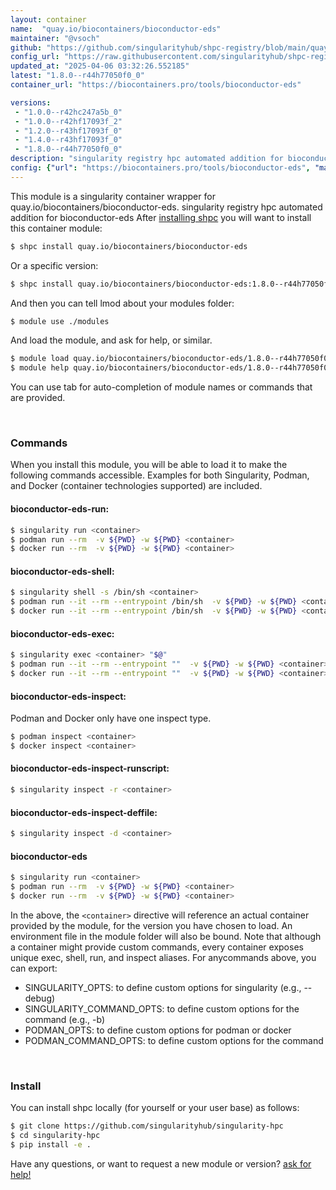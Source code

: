```yaml
---
layout: container
name:  "quay.io/biocontainers/bioconductor-eds"
maintainer: "@vsoch"
github: "https://github.com/singularityhub/shpc-registry/blob/main/quay.io/biocontainers/bioconductor-eds/container.yaml"
config_url: "https://raw.githubusercontent.com/singularityhub/shpc-registry/main/quay.io/biocontainers/bioconductor-eds/container.yaml"
updated_at: "2025-04-06 03:32:26.552185"
latest: "1.8.0--r44h77050f0_0"
container_url: "https://biocontainers.pro/tools/bioconductor-eds"

versions:
 - "1.0.0--r42hc247a5b_0"
 - "1.0.0--r42hf17093f_2"
 - "1.2.0--r43hf17093f_0"
 - "1.4.0--r43hf17093f_0"
 - "1.8.0--r44h77050f0_0"
description: "singularity registry hpc automated addition for bioconductor-eds"
config: {"url": "https://biocontainers.pro/tools/bioconductor-eds", "maintainer": "@vsoch", "description": "singularity registry hpc automated addition for bioconductor-eds", "latest": {"1.8.0--r44h77050f0_0": "sha256:d46b0fb13140212fcc69c9ad7d70f5ffb40f2b8c754d6a03a3219adca08c46d6"}, "tags": {"1.0.0--r42hc247a5b_0": "sha256:efa21a1e35c167b58584d770a79297ba6ba96b49e6aac7fd7face2afe9aae86d", "1.0.0--r42hf17093f_2": "sha256:b98e6ca4ec6e0b4c4c6310db15ac7550baaed67e0f56cababac8d4d09f36146e", "1.2.0--r43hf17093f_0": "sha256:b2daba6a5a6e325d86ab9eaa79d5efbf49fdc7646e74eeccfb7ef7822038080e", "1.4.0--r43hf17093f_0": "sha256:554f98ba7ef68870596db01b9c1d60a501934a114a95be7f881c26cbd9bacc8e", "1.8.0--r44h77050f0_0": "sha256:d46b0fb13140212fcc69c9ad7d70f5ffb40f2b8c754d6a03a3219adca08c46d6"}, "docker": "quay.io/biocontainers/bioconductor-eds"}
---
```


This module is a singularity container wrapper for quay.io/biocontainers/bioconductor-eds.
singularity registry hpc automated addition for bioconductor-eds
After [installing shpc](#install) you will want to install this container module:


```bash
$ shpc install quay.io/biocontainers/bioconductor-eds
```

Or a specific version:

```bash
$ shpc install quay.io/biocontainers/bioconductor-eds:1.8.0--r44h77050f0_0
```

And then you can tell lmod about your modules folder:

```bash
$ module use ./modules
```

And load the module, and ask for help, or similar.

```bash
$ module load quay.io/biocontainers/bioconductor-eds/1.8.0--r44h77050f0_0
$ module help quay.io/biocontainers/bioconductor-eds/1.8.0--r44h77050f0_0
```

You can use tab for auto-completion of module names or commands that are provided.

<br>

### Commands

When you install this module, you will be able to load it to make the following commands accessible.
Examples for both Singularity, Podman, and Docker (container technologies supported) are included.

#### bioconductor-eds-run:

```bash
$ singularity run <container>
$ podman run --rm  -v ${PWD} -w ${PWD} <container>
$ docker run --rm  -v ${PWD} -w ${PWD} <container>
```

#### bioconductor-eds-shell:

```bash
$ singularity shell -s /bin/sh <container>
$ podman run --it --rm --entrypoint /bin/sh  -v ${PWD} -w ${PWD} <container>
$ docker run --it --rm --entrypoint /bin/sh  -v ${PWD} -w ${PWD} <container>
```

#### bioconductor-eds-exec:

```bash
$ singularity exec <container> "$@"
$ podman run --it --rm --entrypoint ""  -v ${PWD} -w ${PWD} <container> "$@"
$ docker run --it --rm --entrypoint ""  -v ${PWD} -w ${PWD} <container> "$@"
```

#### bioconductor-eds-inspect:

Podman and Docker only have one inspect type.

```bash
$ podman inspect <container>
$ docker inspect <container>
```

#### bioconductor-eds-inspect-runscript:

```bash
$ singularity inspect -r <container>
```

#### bioconductor-eds-inspect-deffile:

```bash
$ singularity inspect -d <container>
```



#### bioconductor-eds

```bash
$ singularity run <container>
$ podman run --rm  -v ${PWD} -w ${PWD} <container>
$ docker run --rm  -v ${PWD} -w ${PWD} <container>
```


In the above, the `<container>` directive will reference an actual container provided
by the module, for the version you have chosen to load. An environment file in the
module folder will also be bound. Note that although a container
might provide custom commands, every container exposes unique exec, shell, run, and
inspect aliases. For anycommands above, you can export:

 - SINGULARITY_OPTS: to define custom options for singularity (e.g., --debug)
 - SINGULARITY_COMMAND_OPTS: to define custom options for the command (e.g., -b)
 - PODMAN_OPTS: to define custom options for podman or docker
 - PODMAN_COMMAND_OPTS: to define custom options for the command

<br>

### Install

You can install shpc locally (for yourself or your user base) as follows:

```bash
$ git clone https://github.com/singularityhub/singularity-hpc
$ cd singularity-hpc
$ pip install -e .
```

Have any questions, or want to request a new module or version? [ask for help!](https://github.com/singularityhub/singularity-hpc/issues)